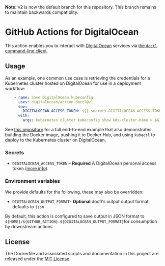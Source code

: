 **Note:** v2 is now the default branch for this repository. This branch remains to maintain backwards compatiblity.

# GitHub Actions for DigitalOcean

This action enables you to interact with [DigitalOcean](https://www.digitalocean.com/) services via [the `doctl` command-line client](https://github.com/digitalocean/doctl).

## Usage

As an example, one common use case is retrieving the credentials for a Kubernetes cluster hosted on DigitalOcean for use in a deployment workflow:

```yaml
    - name: Save DigitalOcean kubeconfig
      uses: digitalocean/action-doctl@v1
      env:
        DIGITALOCEAN_ACCESS_TOKEN: ${{ secrets.DIGITALOCEAN_ACCESS_TOKEN }}
      with:
        args: kubernetes cluster kubeconfig show k8s-cluster-name > $GITHUB_WORKSPACE/.kubeconfig
```

See [this repository](https://github.com/andrewsomething/example-doctl-action) for a full end-to-end example that also demonstrates building the Docker image, pushing it to Docker Hub, and using `kubectl` to deploy to the Kubernetes cluster on DigitalOcean.

### Secrets

- `DIGITALOCEAN_ACCESS_TOKEN` – **Required** A DigitalOcean personal access token ([more info](https://www.digitalocean.com/docs/api/create-personal-access-token/)).

### Environment variables

We provide defaults for the following, these may also be overridden:

- `DIGITALOCEAN_OUTPUT_FORMAT`- **Optional** doctl's output output format, defaults to `json`

By default, this action is configured to save output in JSON format to `${HOME}/${GITHUB_ACTION}.${DIGITALOCEAN_OUTPUT_FORMAT}`for consumption by downstream actions.

## License

The Dockerfile and associated scripts and documentation in this project are released under the [MIT License](LICENSE).
